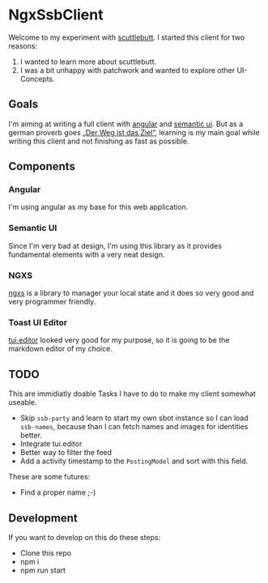 # NgxSsbClient

Welcome to my experiment with [scuttlebutt](https://www.scuttlebutt.nz/). I started this client for two reasons:

1. I wanted to learn more about scuttlebutt.
1. I was a bit unhappy with patchwork and wanted to explore other UI-Concepts.

## Goals

I'm aiming at writing a full client with [angular](https://angular.io/) and [semantic ui](https://semantic-ui.com/). But as a german proverb goes [„Der Weg ist das Ziel“](http://false-friends.crellin.de/2012/06/der-weg-ist-das-ziel-auf-englisch.html), learning is my main goal while writing this client and not finishing as fast as possible.

## Components

### Angular

I'm using angular as my base for this web application.

### Semantic UI

Since I'm very bad at design, I'm using this library as it provides fundamental elements with a very neat design.

### NGXS

[ngxs](https://ngxs.gitbook.io/ngxs) is a library to manager your local state and it does so very good and very programmer friendly.

### Toast UI Editor

[tui.editor](https://github.com/nhnent/tui.editor) looked very good for my purpose, so it is going to be the markdown editor of my choice.

## TODO

This are immidiatly doable Tasks I have to do to make my client somewhat useable.

* Skip `ssb-party` and learn to start my own sbot instance so I can load `ssb-names`, because than I can fetch names and images for identities better.
* Integrate tui.editor
* Better way to filter the feed
* Add a activity timestamp to the `PostingModel` and sort with this field.

These are some futures:

* Find a proper name ;-)

## Development

If you want to develop on this do these steps:

* Clone this repo
* npm i
* npm run start